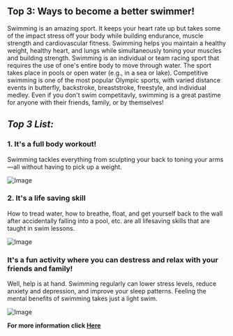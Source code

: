 ## **Top 3: Ways to become a better swimmer!**

Swimming is an amazing sport. It keeps your heart rate up but takes some of the impact stress off your body while building endurance, muscle strength and cardiovascular fitness. Swimming helps you maintain a healthy weight, healthy heart, and lungs while simultaneously toning your muscles and building strength. Swimming is an individual or team racing sport that requires the use of one's entire body to move through water. The sport takes place in pools or open water (e.g., in a sea or lake). Competitive swimming is one of the most popular Olympic sports, with varied distance events in butterfly, backstroke, breaststroke, freestyle, and individual medley. Even if you don't swim competitavly, swimming is a great pastime for anyone with their friends, family, or by themselves!


## _Top 3 List:_

### 1. It's a full body workout!

Swimming tackles everything from sculpting your back to toning your arms—all without having to pick up a weight.

![Image](https://www.mensjournal.com/wp-content/uploads/2015/06/muscularmanpool.jpg?quality=86&strip=all)

### 2. It's a life saving skill

How to tread water, how to breathe, float, and get yourself back to the wall after accidentally falling into a pool, etc. are all lifesaving skills that are taught in swim lessons.

![Image](https://www.4everclearpools.com/wp-content/uploads/2020/07/boy-with-lifesaver1.jpg)

### It's a fun activity where you can destress and relax with your friends and family!

Well, help is at hand. Swimming regularly can lower stress levels, reduce anxiety and depression, and improve your sleep patterns. Feeling the mental benefits of swimming takes just a light swim.


![Image](https://swimjim.com/wp-content/uploads/2019/10/Fun-Swimming-915x610.jpg)

**For more information click
[Here](https://www.healthline.com/health/benefits-of-swimming)**
